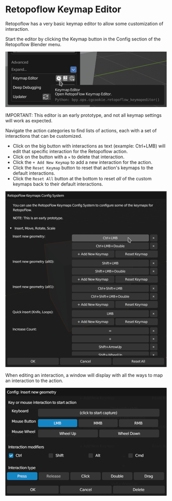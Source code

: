 # Retopoflow Keymap Editor

Retopoflow has a very basic keymap editor to allow some customization of interaction.

Start the editor by clicking the Keymap button in the Config section of the Retopoflow Blender menu.

![](images/keymap_button.png)

IMPORTANT: This editor is an early prototype, and not all keymap settings will work as expected.

Navigate the action categories to find lists of actions, each with a set of interactions that can be customized.

- Click on the big button with interactions as text (example: Ctrl+LMB) will edit that specific interaction for the Retopoflow action.
- Click on the button with a `✕` to delete that interaction.
- Click the `+ Add New Keymap` to add a new interaction for the action.
- Click the `Reset Keymap` button to reset that action's keymaps to the default interactions.
- Click the `Reset All` button at the bottom to reset _all_ of the custom keymaps back to their default interactions.

![](images/keymap_all.png)

When editing an interaction, a window will display with all the ways to map an interaction to the action.

![](images/keymap_insert.png)

